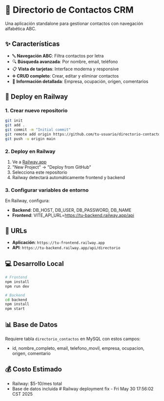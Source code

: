 # 📱 Directorio de Contactos CRM

Una aplicación standalone para gestionar contactos con navegación alfabética ABC.

## ✨ Características

- 🔤 **Navegación ABC**: Filtra contactos por letra
- 🔍 **Búsqueda avanzada**: Por nombre, email, teléfono
- 📋 **Vista de tarjetas**: Interface moderna y responsive
- ➕ **CRUD completo**: Crear, editar y eliminar contactos
- 🏢 **Información detallada**: Empresa, ocupación, origen, comentarios

## 🚀 Deploy en Railway

### 1. Crear nuevo repositorio
```bash
git init
git add .
git commit -m "Initial commit"
git remote add origin https://github.com/tu-usuario/directorio-contactos.git
git push -u origin main
```

### 2. Deploy en Railway
1. Ve a [Railway.app](https://railway.app/)
2. "New Project" → "Deploy from GitHub"
3. Selecciona este repositorio
4. Railway detectará automáticamente frontend y backend

### 3. Configurar variables de entorno
En Railway, configura:
- **Backend**: DB_HOST, DB_USER, DB_PASSWORD, DB_NAME
- **Frontend**: VITE_API_URL=https://tu-backend.railway.app/api

## 🔗 URLs

- **Aplicación**: `https://tu-frontend.railway.app`
- **API**: `https://tu-backend.railway.app/api/directorio`

## 💻 Desarrollo Local

```bash
# Frontend
npm install
npm run dev

# Backend
cd backend
npm install
npm start
```

## 📊 Base de Datos

Requiere tabla `directorio_contactos` en MySQL con estos campos:
- id, nombre_completo, email, telefono_movil, empresa, ocupacion, origen, comentario

## 💰 Costo Estimado

- Railway: $5-10/mes total
- Base de datos incluida # Railway deployment fix - Fri May 30 17:56:02 CST 2025
